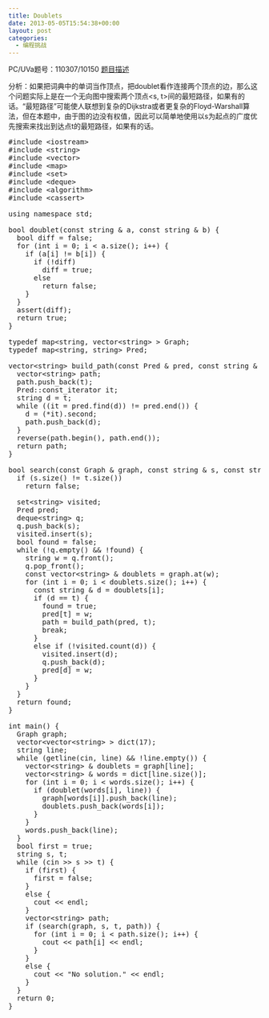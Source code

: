 ```yaml
---
title: Doublets
date: 2013-05-05T15:54:38+00:00
layout: post
categories:
  - 编程挑战
---
```

PC/UVa题号：110307/10150 <a href="http://uva.onlinejudge.org/index.php?option=com_onlinejudge&Itemid=8&page=show_problem&problem=1091" target="_blank">题目描述</a>

分析：如果把词典中的单词当作顶点，把doublet看作连接两个顶点的边，那么这个问题实际上是在一个无向图中搜索两个顶点<s, t>间的最短路径，如果有的话。“最短路径”可能使人联想到复杂的Dijkstra或者更复杂的Floyd-Warshall算法，但在本题中，由于图的边没有权值，因此可以简单地使用以s为起点的广度优先搜索来找出到达点t的最短路径，如果有的话。<!--more-->

<pre class="brush: cpp; title: ; notranslate" title="">#include &lt;iostream&gt;
#include &lt;string&gt;
#include &lt;vector&gt;
#include &lt;map&gt;
#include &lt;set&gt;
#include &lt;deque&gt;
#include &lt;algorithm&gt;
#include &lt;cassert&gt;

using namespace std;

bool doublet(const string & a, const string & b) {
  bool diff = false;
  for (int i = 0; i &lt; a.size(); i++) {
    if (a[i] != b[i]) {
      if (!diff)
        diff = true;
      else
        return false;
    }
  }
  assert(diff);
  return true;
}

typedef map&lt;string, vector&lt;string&gt; &gt; Graph;
typedef map&lt;string, string&gt; Pred;

vector&lt;string&gt; build_path(const Pred & pred, const string & t) {
  vector&lt;string&gt; path;
  path.push_back(t);
  Pred::const_iterator it;
  string d = t;
  while ((it = pred.find(d)) != pred.end()) {
    d = (*it).second;
    path.push_back(d);
  }
  reverse(path.begin(), path.end());
  return path;
}

bool search(const Graph & graph, const string & s, const string & t, vector&lt;string&gt; & path) {
  if (s.size() != t.size())
    return false;

  set&lt;string&gt; visited;
  Pred pred;
  deque&lt;string&gt; q;
  q.push_back(s);
  visited.insert(s);
  bool found = false;
  while (!q.empty() && !found) {
    string w = q.front();
    q.pop_front();
    const vector&lt;string&gt; & doublets = graph.at(w);
    for (int i = 0; i &lt; doublets.size(); i++) {
      const string & d = doublets[i];
      if (d == t) {
        found = true;
        pred[t] = w;
        path = build_path(pred, t);
        break;
      }
      else if (!visited.count(d)) {
        visited.insert(d);
        q.push_back(d);
        pred[d] = w;
      }
    }
  }
  return found;
}

int main() {
  Graph graph;
  vector&lt;vector&lt;string&gt; &gt; dict(17);
  string line;
  while (getline(cin, line) && !line.empty()) {
    vector&lt;string&gt; & doublets = graph[line];
    vector&lt;string&gt; & words = dict[line.size()];
    for (int i = 0; i &lt; words.size(); i++) {
      if (doublet(words[i], line)) {
        graph[words[i]].push_back(line);
        doublets.push_back(words[i]);
      }
    }
    words.push_back(line);
  }
  bool first = true;
  string s, t;
  while (cin &gt;&gt; s &gt;&gt; t) {
    if (first) {
      first = false;
    }
    else {
      cout &lt;&lt; endl;
    }
    vector&lt;string&gt; path;
    if (search(graph, s, t, path)) {
      for (int i = 0; i &lt; path.size(); i++) {
        cout &lt;&lt; path[i] &lt;&lt; endl;
      }
    }
    else {
      cout &lt;&lt; "No solution." &lt;&lt; endl;
    }
  }
  return 0;
}
</pre>

<div class="addtoany_share_save_container addtoany_content_bottom">
  <div class="a2a_kit a2a_kit_size_32 addtoany_list a2a_target" id="wpa2a_12">
    <a class="a2a_button_facebook" href="http://www.addtoany.com/add_to/facebook?linkurl=http%3A%2F%2Fkuangtong.me%2F2013%2F05%2F05%2Fdoublets%2F&linkname=Doublets" title="Facebook" rel="nofollow" target="_blank"></a><a class="a2a_button_twitter" href="http://www.addtoany.com/add_to/twitter?linkurl=http%3A%2F%2Fkuangtong.me%2F2013%2F05%2F05%2Fdoublets%2F&linkname=Doublets" title="Twitter" rel="nofollow" target="_blank"></a><a class="a2a_button_google_plus" href="http://www.addtoany.com/add_to/google_plus?linkurl=http%3A%2F%2Fkuangtong.me%2F2013%2F05%2F05%2Fdoublets%2F&linkname=Doublets" title="Google+" rel="nofollow" target="_blank"></a><a class="a2a_button_sina_weibo" href="http://www.addtoany.com/add_to/sina_weibo?linkurl=http%3A%2F%2Fkuangtong.me%2F2013%2F05%2F05%2Fdoublets%2F&linkname=Doublets" title="Sina Weibo" rel="nofollow" target="_blank"></a><a class="a2a_dd addtoany_share_save" href="https://www.addtoany.com/share_save"></a>
  </div>
</div>